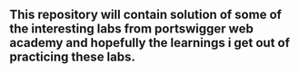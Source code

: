 ## This repository will contain solution of some of the interesting labs from portswigger web academy and hopefully the learnings i get out of practicing these labs.
